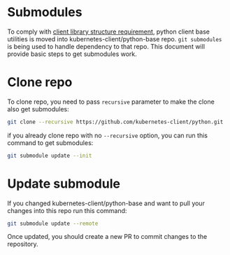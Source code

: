 # Submodules
To comply with [client library structure requirement](https://github.com/kubernetes/community/blob/master/contributors/design-proposals/api-machinery/csi-client-structure-proposal.md),
python client base utilities is moved into kubernetes-client/python-base repo. `git submodules` is being used to handle dependency to that repo.
This document will provide basic steps to get submodules work.

# Clone repo
To clone repo, you need to pass `recursive` parameter to make the clone also get submodules:

```bash
git clone --recursive https://github.com/kubernetes-client/python.git
```

if you already clone repo with no `--recursive` option, you can run this command to get submodules:

```bash
git submodule update --init
```

# Update submodule
If you changed kubernetes-client/python-base and want to pull your changes into this repo run this command:

```bash
git submodule update --remote
```

Once updated, you should create a new PR to commit changes to the repository.

